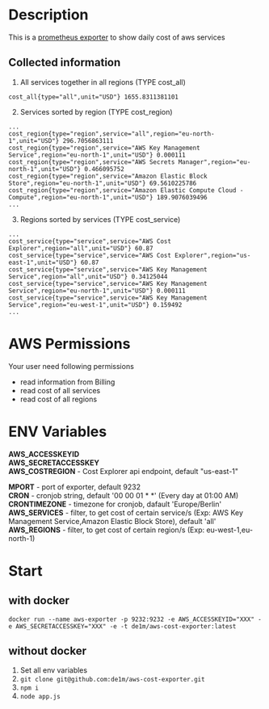 # Description

This is a [prometheus exporter](https://prometheus.io/docs/instrumenting/exporters/) to show daily cost of aws services

## Collected information

1. All services together in all regions (TYPE cost_all)
```
cost_all{type="all",unit="USD"} 1655.8311381101
```
2. Services sorted by region (TYPE cost_region)
```
...
cost_region{type="region",service="all",region="eu-north-1",unit="USD"} 296.7056863111
cost_region{type="region",service="AWS Key Management Service",region="eu-north-1",unit="USD"} 0.000111
cost_region{type="region",service="AWS Secrets Manager",region="eu-north-1",unit="USD"} 0.466095752
cost_region{type="region",service="Amazon Elastic Block Store",region="eu-north-1",unit="USD"} 69.5610225786
cost_region{type="region",service="Amazon Elastic Compute Cloud - Compute",region="eu-north-1",unit="USD"} 189.9076039496
...
```

3. Regions sorted by services (TYPE cost_service)
```
...
cost_service{type="service",service="AWS Cost Explorer",region="all",unit="USD"} 60.87
cost_service{type="service",service="AWS Cost Explorer",region="us-east-1",unit="USD"} 60.87
cost_service{type="service",service="AWS Key Management Service",region="all",unit="USD"} 0.34125044
cost_service{type="service",service="AWS Key Management Service",region="eu-north-1",unit="USD"} 0.000111
cost_service{type="service",service="AWS Key Management Service",region="eu-west-1",unit="USD"} 0.159492
...
```

# AWS Permissions
Your user need following permissions

- read information from Billing
- read cost of all services
- read cost of all regions

# ENV Variables
 
**AWS_ACCESSKEYID**   
**AWS_SECRETACCESSKEY**  
**AWS_COSTREGION** - Cost Explorer api endpoint, default "us-east-1"  

**MPORT** - port of exporter, default 9232  
**CRON** - cronjob string, default '00 00 01 * *' (Every day at 01:00 AM)  
**CRONTIMEZONE** - timezone for cronjob, dafault 'Europe/Berlin'  
**AWS_SERVICES** - filter, to get cost of certain service/s (Exp: AWS Key Management Service,Amazon Elastic Block Store), default 'all'  
**AWS_REGIONS** - filter, to get cost of certain region/s (Exp: eu-west-1,eu-north-1)  

# Start
## with docker
```
docker run --name aws-exporter -p 9232:9232 -e AWS_ACCESSKEYID="XXX" -e AWS_SECRETACCESSKEY="XXX" -e -t de1m/aws-cost-exporter:latest
```

## without docker

1. Set all env variables
2. ```git clone git@github.com:de1m/aws-cost-exporter.git```
3. ```npm i ```
4. ```node app.js```

